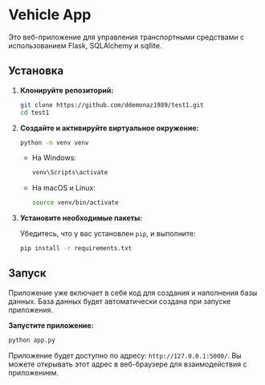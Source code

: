 # Vehicle App

Это веб-приложение для управления транспортными средствами с использованием Flask, SQLAlchemy и sqllite.

## Установка

1. **Клонируйте репозиторий:**

   ```bash
   git clone https://github.com/ddemonaz1989/test1.git
   cd test1
   ```

2. **Создайте и активируйте виртуальное окружение:**

   ```bash
   python -m venv venv
   ```

   - На Windows:

     ```bash
     venv\Scripts\activate
     ```

   - На macOS и Linux:

     ```bash
     source venv/bin/activate
     ```

3. **Установите необходимые пакеты:**

   Убедитесь, что у вас установлен `pip`, и выполните:

   ```bash
   pip install -r requirements.txt
   ```

## Запуск

   Приложение уже включает в себя код для создания и наполнения базы данных. База данных будет автоматически создана при запуске приложения.

**Запустите приложение:**

   ```bash
   python app.py
   ```

   Приложение будет доступно по адресу: `http://127.0.0.1:5000/`. Вы можете открывать этот адрес в веб-браузере для взаимодействия с приложением.
